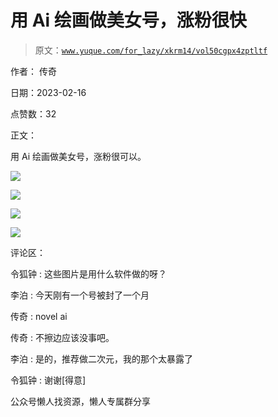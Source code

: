 # 用 Ai 绘画做美女号，涨粉很快

> 原文：[`www.yuque.com/for_lazy/xkrm14/vol50cgpx4zptltf`](https://www.yuque.com/for_lazy/xkrm14/vol50cgpx4zptltf)



作者： 传奇



日期：2023-02-16



点赞数：32



正文：



用 Ai 绘画做美女号，涨粉很可以。



![](img/6dddaf797878d20b10854809dc2d396a.png)  

![](img/d8b3ef50b900d5b6bbb351c6f6eba6a3.png)  

![](img/e92966b1c08774881e5cd66a99c6d9a5.png)  

![](img/f87fe58e0daeaad5ab5428ddff54bc7f.png)  

评论区：



令狐钟 : 这些图片是用什么软件做的呀？



李泊 : 今天刚有一个号被封了一个月



传奇 : novel ai



传奇 : 不擦边应该没事吧。



李泊 : 是的，推荐做二次元，我的那个太暴露了



令狐钟 : 谢谢[得意]



公众号懒人找资源，懒人专属群分享


